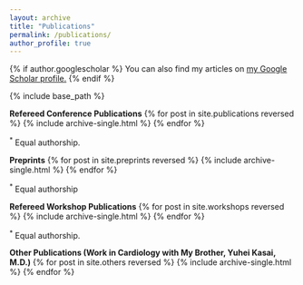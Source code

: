 ```yaml
---
layout: archive
title: "Publications"
permalink: /publications/
author_profile: true
---
```


{% if author.googlescholar %}
  You can also find my articles on <u><a href="{{author.googlescholar}}">my Google Scholar profile</a>.</u>
{% endif %}

{% include base_path %}


<b>Refereed Conference Publications</b>
{% for post in site.publications reversed %}
  {% include archive-single.html %}
{% endfor %}

<sup>*</sup> Equal authorship.


<b>Preprints</b>
{% for post in site.preprints reversed %}
  {% include archive-single.html %}
{% endfor %}

<sup>*</sup> Equal authorship

<b>Refereed Workshop Publications</b>
{% for post in site.workshops reversed %}
  {% include archive-single.html %}
{% endfor %}

<sup>*</sup> Equal authorship.

<b>Other Publications (Work in Cardiology with My Brother, Yuhei Kasai, M.D.)</b>
{% for post in site.others reversed %}
  {% include archive-single.html %}
{% endfor %}

